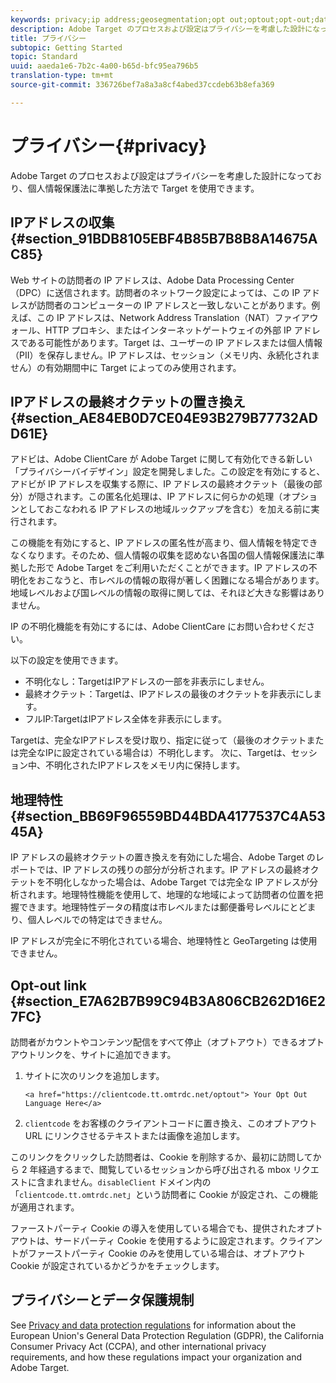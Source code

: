 ```yaml
---
keywords: privacy;ip address;geosegmentation;opt out;optout;opt-out;data privacy;government regulations;regulations
description: Adobe Target のプロセスおよび設定はプライバシーを考慮した設計になっており、個人情報保護法に準拠した方法で Target を使用できます。
title: プライバシー
subtopic: Getting Started
topic: Standard
uuid: aaeda1e6-7b2c-4a00-b65d-bfc95ea796b5
translation-type: tm+mt
source-git-commit: 336726bef7a8a3a8cf4abed37ccdeb63b8efa369

---
```



# プライバシー{#privacy}

Adobe Target のプロセスおよび設定はプライバシーを考慮した設計になっており、個人情報保護法に準拠した方法で Target を使用できます。

## IPアドレスの収集 {#section_91BDB8105EBF4B85B7B8B8A14675AC85}

Web サイトの訪問者の IP アドレスは、Adobe Data Processing Center（DPC）に送信されます。訪問者のネットワーク設定によっては、この IP アドレスが訪問者のコンピューターの IP アドレスと一致しないことがあります。例えば、この IP アドレスは、Network Address Translation（NAT）ファイアウォール、HTTP プロキシ、またはインターネットゲートウェイの外部 IP アドレスである可能性があります。Target は、ユーザーの IP アドレスまたは個人情報（PII）を保存しません。IP アドレスは、セッション（メモリ内、永続化されません）の有効期間中に Target によってのみ使用されます。

## IPアドレスの最終オクテットの置き換え {#section_AE84EB0D7CE04E93B279B77732ADD61E}

アドビは、Adobe ClientCare が Adobe Target に関して有効化できる新しい「プライバシーバイデザイン」設定を開発しました。この設定を有効にすると、アドビが IP アドレスを収集する際に、IP アドレスの最終オクテット（最後の部分）が隠されます。この匿名化処理は、IP アドレスに何らかの処理（オプションとしておこなわれる IP アドレスの地域ルックアップを含む）を加える前に実行されます。

この機能を有効にすると、IP アドレスの匿名性が高まり、個人情報を特定できなくなります。そのため、個人情報の収集を認めない各国の個人情報保護法に準拠した形で Adobe Target をご利用いただくことができます。IP アドレスの不明化をおこなうと、市レベルの情報の取得が著しく困難になる場合があります。地域レベルおよび国レベルの情報の取得に関しては、それほど大きな影響はありません。

IP の不明化機能を有効にするには、Adobe ClientCare にお問い合わせください。

以下の設定を使用できます。

* 不明化なし：TargetはIPアドレスの一部を非表示にしません。
* 最終オクテット：Targetは、IPアドレスの最後のオクテットを非表示にします。
* フルIP:TargetはIPアドレス全体を非表示にします。

Targetは、完全なIPアドレスを受け取り、指定に従って（最後のオクテットまたは完全なIPに設定されている場合は）不明化します。 次に、Targetは、セッション中、不明化されたIPアドレスをメモリ内に保持します。

## 地理特性 {#section_BB69F96559BD44BDA4177537C4A5345A}

IP アドレスの最終オクテットの置き換えを有効にした場合、Adobe Target のレポートでは、IP アドレスの残りの部分が分析されます。IP アドレスの最終オクテットを不明化しなかった場合は、Adobe Target では完全な IP アドレスが分析されます。地理特性機能を使用して、地理的な地域によって訪問者の位置を把握できます。地理特性データの精度は市レベルまたは郵便番号レベルにとどまり、個人レベルでの特定はできません。

IP アドレスが完全に不明化されている場合、地理特性と GeoTargeting は使用できません。

## Opt-out link {#section_E7A62B7B99C94B3A806CB262D16E27FC}

訪問者がカウントやコンテンツ配信をすべて停止（オプトアウト）できるオプトアウトリンクを、サイトに追加できます。

1. サイトに次のリンクを追加します。

   `<a href="https://clientcode.tt.omtrdc.net/optout"> Your Opt Out Language Here</a>`
1. `clientcode` をお客様のクライアントコードに置き換え、このオプトアウト URL にリンクさせるテキストまたは画像を追加します。

このリンクをクリックした訪問者は、Cookie を削除するか、最初に訪問してから 2 年経過するまで、閲覧しているセッションから呼び出される mbox リクエストに含まれません。`disableClient` ドメイン内の「`clientcode.tt.omtrdc.net`」という訪問者に Cookie が設定され、この機能が適用されます。

ファーストパーティ Cookie の導入を使用している場合でも、提供されたオプトアウトは、サードパーティ Cookie を使用するように設定されます。クライアントがファーストパーティ Cookie のみを使用している場合は、オプトアウト Cookie が設定されているかどうかをチェックします。

## プライバシーとデータ保護規制

See [Privacy and data protection regulations](/help/c-implementing-target/c-considerations-before-you-implement-target/c-privacy/cmp-privacy-and-general-data-protection-regulation.md) for information about the European Union&#39;s General Data Protection Regulation (GDPR), the California Consumer Privacy Act (CCPA), and other international privacy requirements, and how these regulations impact your organization and Adobe Target.
